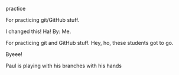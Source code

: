 practice


For practicing git/GitHub stuff.

I changed this! Ha! By: Me.

For practicing git and GitHub stuff.
Hey, ho, these students got to go.

Byeee!

Paul is playing with his branches with his hands